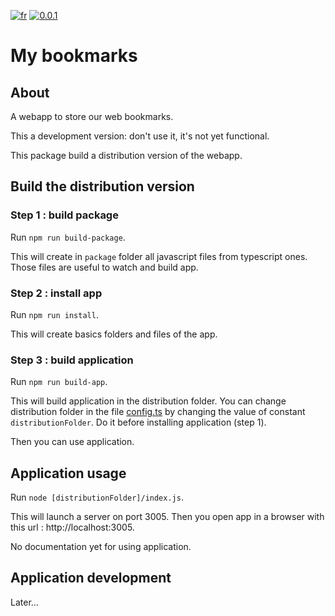 [![fr](https://img.shields.io/badge/lang-fr-blueviolet.svg)](README.fr.md) [![0.0.1](https://img.shields.io/badge/version-0.0.1-critical.svg)](README.fr.md)

# My bookmarks

## About
A webapp to store our web bookmarks.

This a development version: don't use it, it's not yet functional.

This package build a distribution version of the webapp.

## Build the distribution version

### Step 1 : build package

Run `npm run build-package`.

This will create in `package` folder all javascript files from typescript ones. Those files are useful to watch and build app.

### Step 2 : install app
Run `npm run install`.

This will create basics folders and files of the app.

### Step 3 : build application

Run `npm run build-app`.

This will build application in the distribution folder. You can change distribution folder in the file [config.ts](src/config.ts) by changing the value of constant `distributionFolder`. Do it before installing application (step 1).

Then you can use application.

## Application usage

Run `node [distributionFolder]/index.js`.

This will launch a server on port 3005. Then you open app in a browser with this url : http://localhost:3005.

No documentation yet for using application.

## Application development

Later...